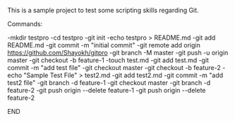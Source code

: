 This is a sample project to test some scripting skills regarding Git.

Commands:

-mkdir testpro
-cd testpro
-git init
-echo testpro > README.md
-git add README.md
-git commit -m "initial commit"
-git remote add origin https://github.com/Shayokh/gitpro
-git branch -M master
-git push -u origin master
-git checkout -b feature-1
-touch test.md
-git add test.md
-git commit -m "add test file"
-git checkout master
-git checkout -b feature-2
-echo "Sample Test File" > test2.md
-git add test2.md
-git commit -m "add test2 file"
-git branch -d feature-1
-git checkout master
-git branch -d feature-2
-git push origin --delete feature-1
-git push origin --delete feature-2

END